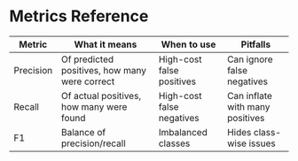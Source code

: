 # Metrics Reference

| Metric | What it means | When to use | Pitfalls |
|---|---|---|---|
| Precision | Of predicted positives, how many were correct | High-cost false positives | Can ignore false negatives |
| Recall | Of actual positives, how many were found | High-cost false negatives | Can inflate with many positives |
| F1 | Balance of precision/recall | Imbalanced classes | Hides class-wise issues |

